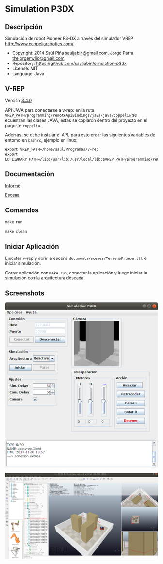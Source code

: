 Simulation P3DX
===============

Descripción
-----------
Simulación de robot Pioneer P3-DX a través del simulador VREP http://www.coppeliarobotics.com/.

- Copyright: 2014 Saúl Piña <sauljabin@gmail.com>, Jorge Parra <thejorgemylio@gmail.com>
- Repository: https://github.com/sauljabin/simulation-p3dx
- License: MIT
- Language: Java

V-REP
-----

Versión [3.4.0](http://coppeliarobotics.com/files/V-REP_PRO_EDU_V3_4_0_Linux.tar.gz)

API JAVA para conectarse a v-rep: en la ruta
`VREP_PATH/programming/remoteApiBindings/java/java/coppelia`
se ecuentran las clases JAVA, estas se copiaron dentro del proyecto en el paquete `coppelia`.

Además, se debe instalar el API, para esto crear las siguientes variables de entorno en `bashrc`, ejemplo en linux:

```
export VREP_PATH=/home/saul/Programas/v-rep
export LD_LIBRARY_PATH=/lib:/usr/lib:/usr/local/lib:$VREP_PATH/programming/remoteApiBindings/java/lib/64Bit
```

Documentación
-------------
[Informe](documents/informe)

[Escena](documents/scenes)

Comandos
--------

```
make run

make clean
```

Iniciar Aplicación
------------------

Ejecutar v-rep y abrir la escena `documents/scenes/TerrenoPrueba.ttt` e iniciar simulación.

Correr aplicación con `make run`, conectar la aplicación y luego iniciar la simulación con la arquitectura deseada.

Screenshots
-----------
![](documents/screenshots/screenshot-1.png)

![](documents/screenshots/screenshot-2.png)
